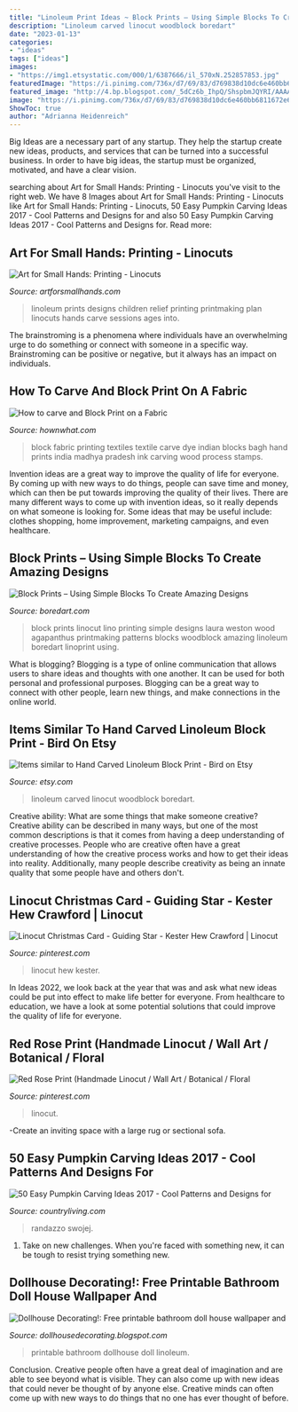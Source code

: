 ```yaml
---
title: "Linoleum Print Ideas ~ Block Prints – Using Simple Blocks To Create Amazing Designs"
description: "Linoleum carved linocut woodblock boredart"
date: "2023-01-13"
categories:
- "ideas"
tags: ["ideas"]
images:
- "https://img1.etsystatic.com/000/1/6387666/il_570xN.252857853.jpg"
featuredImage: "https://i.pinimg.com/736x/d7/69/83/d769838d10dc6e460bb6811672e6761d.jpg"
featured_image: "http://4.bp.blogspot.com/_5dCz6b_IhpQ/ShspbmJQYRI/AAAAAAAAE38/1KtWHiW-4dE/w1200-h630-p-k-no-nu/free+printable+doll+house+dollhouse+linoleum+bathroom+green.jpg"
image: "https://i.pinimg.com/736x/d7/69/83/d769838d10dc6e460bb6811672e6761d.jpg"
ShowToc: true
author: "Adrianna Heidenreich"
---
```



Big Ideas are a necessary part of any startup. They help the startup create new ideas, products, and services that can be turned into a successful business. In order to have big ideas, the startup must be organized, motivated, and have a clear vision.

	

		
searching about Art for Small Hands: Printing - Linocuts you've visit to the right web. We have 8 Images about Art for Small Hands: Printing - Linocuts like Art for Small Hands: Printing - Linocuts, 50 Easy Pumpkin Carving Ideas 2017 - Cool Patterns and Designs for and also 50 Easy Pumpkin Carving Ideas 2017 - Cool Patterns and Designs for. Read more:
		
    
## Art For Small Hands: Printing - Linocuts

<img loading=lazy src="http://1.bp.blogspot.com/-tIXdheMQ8Z0/UI7U6Mj3K3I/AAAAAAAAG88/3Enskp6jEbI/s1600/final3.jpg" onerror="this.onerror=null;this.src='https://tse1.mm.bing.net/th?id=OIP.aSE3gt21eZvIA5xDmaAL0gHaFY&amp;pid=15.1';" alt="Art for Small Hands: Printing - Linocuts">

_Source: artforsmallhands.com_

>linoleum prints designs children relief printing printmaking plan linocuts hands carve sessions ages into. 

	

The brainstroming is a phenomena where individuals have an overwhelming urge to do something or connect with someone in a specific way. Brainstroming can be positive or negative, but it always has an impact on individuals.

    
## How To Carve And Block Print On A Fabric

<img loading=lazy src="http://www.hownwhat.com/wp-content/uploads/2011/03/block-printing-dye.jpg" onerror="this.onerror=null;this.src='https://tse4.mm.bing.net/th?id=OIP.ABX3VYUvmTLybiWoVW7fkQHaHZ&amp;pid=15.1';" alt="How to carve and Block Print on a Fabric">

_Source: hownwhat.com_

>block fabric printing textiles textile carve dye indian blocks bagh hand prints india madhya pradesh ink carving wood process stamps. 

	

Invention ideas are a great way to improve the quality of life for everyone. By coming up with new ways to do things, people can save time and money, which can then be put towards improving the quality of their lives. There are many different ways to come up with invention ideas, so it really depends on what someone is looking for. Some ideas that may be useful include: clothes shopping, home improvement, marketing campaigns, and even healthcare.

    
## Block Prints – Using Simple Blocks To Create Amazing Designs

<img loading=lazy src="https://www.boredart.com/wp-content/uploads/2015/06/block-prints-9.jpg" onerror="this.onerror=null;this.src='https://tse4.mm.bing.net/th?id=OIP.674G2XfpTxGj_SSNvfgXKwHaJx&amp;pid=15.1';" alt="Block Prints – Using Simple Blocks To Create Amazing Designs">

_Source: boredart.com_

>block prints linocut lino printing simple designs laura weston wood agapanthus printmaking patterns blocks woodblock amazing linoleum boredart linoprint using. 

	

What is blogging?
Blogging is a type of online communication that allows users to share ideas and thoughts with one another. It can be used for both personal and professional purposes. Blogging can be a great way to connect with other people, learn new things, and make connections in the online world.

    
## Items Similar To Hand Carved Linoleum Block Print - Bird On Etsy

<img loading=lazy src="https://img1.etsystatic.com/000/1/6387666/il_570xN.252857853.jpg" onerror="this.onerror=null;this.src='https://tse3.mm.bing.net/th?id=OIP.oO_I05VG7olS-gN2WAVcuAHaJ4&amp;pid=15.1';" alt="Items similar to Hand Carved Linoleum Block Print - Bird on Etsy">

_Source: etsy.com_

>linoleum carved linocut woodblock boredart. 

	

Creative ability: What are some things that make someone creative?
Creative ability can be described in many ways, but one of the most common descriptions is that it comes from having a deep understanding of creative processes. People who are creative often have a great understanding of how the creative process works and how to get their ideas into reality. Additionally, many people describe creativity as being an innate quality that some people have and others don't.

    
## Linocut Christmas Card - Guiding Star - Kester Hew Crawford | Linocut

<img loading=lazy src="https://i.pinimg.com/736x/d7/69/83/d769838d10dc6e460bb6811672e6761d.jpg" onerror="this.onerror=null;this.src='https://tse1.mm.bing.net/th?id=OIP.jEyNURIIgQQT2yfoMTobFQHaJ3&amp;pid=15.1';" alt="Linocut Christmas Card - Guiding Star - Kester Hew Crawford | Linocut">

_Source: pinterest.com_

>linocut hew kester. 

	

In Ideas 2022, we look back at the year that was and ask what new ideas could be put into effect to make life better for everyone. From healthcare to education, we have a look at some potential solutions that could improve the quality of life for everyone.

    
## Red Rose Print (Handmade Linocut / Wall Art / Botanical / Floral

<img loading=lazy src="https://i.pinimg.com/736x/3b/77/a2/3b77a27e7ce16327ed1fa973a3312897.jpg" onerror="this.onerror=null;this.src='https://tse2.mm.bing.net/th?id=OIP.jqEBSy4Sor1pMbsFbOYXnwHaHa&amp;pid=15.1';" alt="Red Rose Print (Handmade Linocut / Wall Art / Botanical / Floral">

_Source: pinterest.com_

>linocut. 

	

-Create an inviting space with a large rug or sectional sofa.

    
## 50 Easy Pumpkin Carving Ideas 2017 - Cool Patterns And Designs For

<img loading=lazy src="https://hips.hearstapps.com/clv.h-cdn.co/assets/16/23/1465650170-clx1010014d.jpg?crop=1.0xw:1xh;center,top&amp;resize=768:*" onerror="this.onerror=null;this.src='https://tse2.mm.bing.net/th?id=OIP.bIY5n_-8MP9lTo7TEJUtagHaLH&amp;pid=15.1';" alt="50 Easy Pumpkin Carving Ideas 2017 - Cool Patterns and Designs for">

_Source: countryliving.com_

>randazzo swojej. 

	

1) Take on new challenges. When you're faced with something new, it can be tough to resist trying something new.

    
## Dollhouse Decorating!: Free Printable Bathroom Doll House Wallpaper And

<img loading=lazy src="http://4.bp.blogspot.com/_5dCz6b_IhpQ/ShspbmJQYRI/AAAAAAAAE38/1KtWHiW-4dE/w1200-h630-p-k-no-nu/free+printable+doll+house+dollhouse+linoleum+bathroom+green.jpg" onerror="this.onerror=null;this.src='https://tse4.mm.bing.net/th?id=OIP.JzrGpu3sbUnwdSGSDxye8QHaEP&amp;pid=15.1';" alt="Dollhouse Decorating!: Free printable bathroom doll house wallpaper and">

_Source: dollhousedecorating.blogspot.com_

>printable bathroom dollhouse doll linoleum. 

	

Conclusion.
Creative people often have a great deal of imagination and are able to see beyond what is visible. They can also come up with new ideas that could never be thought of by anyone else. Creative minds can often come up with new ways to do things that no one has ever thought of before.

